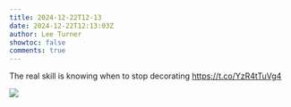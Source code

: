 ```yaml
---
title: 2024-12-22T12-13
date: 2024-12-22T12:13:03Z
author: Lee Turner
showtoc: false
comments: true
---
```


The real skill is knowing when to stop decorating https://t.co/YzR4tTuVg4

![](https://pbs.twimg.com/media/GfZu_tJWoAAINyA.jpg)
